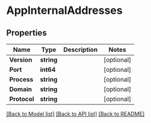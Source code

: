 # AppInternalAddresses

## Properties
Name | Type | Description | Notes
------------ | ------------- | ------------- | -------------
**Version** | **string** |  | [optional] 
**Port** | **int64** |  | [optional] 
**Process** | **string** |  | [optional] 
**Domain** | **string** |  | [optional] 
**Protocol** | **string** |  | [optional] 

[[Back to Model list]](../README.md#documentation-for-models) [[Back to API list]](../README.md#documentation-for-api-endpoints) [[Back to README]](../README.md)


